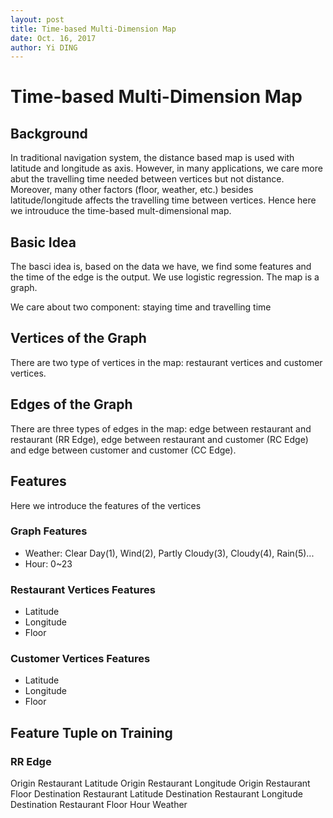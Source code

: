 ```yaml
--- 
layout: post
title: Time-based Multi-Dimension Map
date: Oct. 16, 2017
author: Yi DING
---
```


[comment]: # (This post introduce the time-based mult-dimensional map)

# Time-based Multi-Dimension Map

## Background
In traditional navigation system, the distance based map is used with latitude and longitude as axis. However, in many applications, we care more abut the travelling time needed between vertices but not distance. Moreover, many other factors (floor, weather, etc.) besides latitude/longitude affects the travelling time between vertices. Hence here we introuduce the time-based mult-dimensional map.

## Basic Idea
The basci idea is, based on the data we have, we find some features and the time of the edge is the output. We use  logistic regression. The map is a graph.

We care about two component: staying time and travelling time


## Vertices of the Graph
There are two type of vertices in the map: restaurant vertices and customer vertices.

## Edges of the Graph
There are three types of edges in the map: edge between restaurant and restaurant (RR Edge), edge between restaurant and customer (RC Edge) and edge between customer and customer (CC Edge).

## Features
Here we introduce the features of the vertices

### Graph Features
* Weather: Clear Day(1), Wind(2), Partly Cloudy(3), Cloudy(4), Rain(5)...
* Hour: 0~23

### Restaurant Vertices Features
* Latitude
* Longitude
* Floor

### Customer Vertices Features
* Latitude
* Longitude
* Floor

## Feature Tuple on Training
### RR Edge
Origin Restaurant Latitude
Origin Restaurant Longitude
Origin Restaurant Floor
Destination Restaurant Latitude
Destination Restaurant Longitude
Destination Restaurant Floor
Hour
Weather
